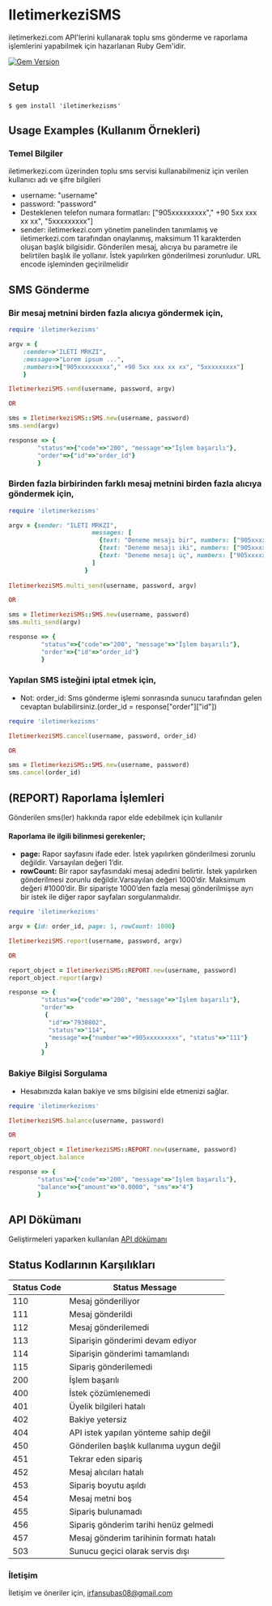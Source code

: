 # IletimerkeziSMS

iletimerkezi.com API'lerini kullanarak toplu sms gönderme ve raporlama işlemlerini yapabilmek için hazarlanan Ruby Gem'idir.

[![Gem Version](https://badge.fury.io/rb/iletimerkezisms.svg)](http://badge.fury.io/rb/iletimerkezisms)

## Setup
```
$ gem install 'iletimerkezisms'
```

## Usage Examples (Kullanım Örnekleri)

### Temel Bilgiler
iletimerkezi.com üzerinden toplu sms servisi kullanabilmeniz için verilen kullanıcı adı ve şifre bilgileri
- username: "username"
- password: "password"
- Desteklenen telefon numara formatları: ["905xxxxxxxxx"," +90 5xx xxx xx xx", "5xxxxxxxxx"]
- sender: iletimerkezi.com yönetim panelinden tanımlamış ve iletimerkezi.com tarafından onaylanmış, maksimum 11 karakterden oluşan başlık bilgisidir. Gönderilen mesaj, alıcıya bu parametre ile belirtilen başlık ile yollanır. İstek yapılırken gönderilmesi zorunludur. URL encode işleminden geçirilmelidir

## SMS Gönderme

### Bir mesaj metnini birden fazla alıcıya göndermek için,
``` ruby
require 'iletimerkezisms'

argv = {
	:sender=>"ILETI MRKZI",
	:message=>"Lorem ipsum ...",
	:numbers=>["905xxxxxxxxx"," +90 5xx xxx xx xx", "5xxxxxxxxx"]
	}

IletimerkeziSMS.send(username, password, argv)

OR

sms = IletimerkeziSMS::SMS.new(username, password)
sms.send(argv)

response => {
		"status"=>{"code"=>"200", "message"=>"İşlem başarılı"},
		"order"=>{"id"=>"order_id"}
	    }

```

### Birden fazla birbirinden farklı mesaj metnini birden fazla alıcıya göndermek için,

``` ruby
require 'iletimerkezisms'

argv = {sender: "ILETI MRKZI",
                       messages: [
                         {text: "Deneme mesajı bir", numbers: ["905xxxxxxxxx"," +90 5xx xxx xx xx", "5xxxxxxxxx"]},
                         {text: "Deneme mesajı iki", numbers: ["905xxxxxxxxx"," +90 5xx xxx xx xx"]},
                         {text: "Deneme mesajı üç", numbers: ["905xxxxxxxxx"]}
                       ]
                     }
                     
IletimerkeziSMS.multi_send(username, password, argv)

OR

sms = IletimerkeziSMS::SMS.new(username, password)
sms.multi_send(argv)

response => {
	     "status"=>{"code"=>"200", "message"=>"İşlem başarılı"},
	     "order"=>{"id"=>"order_id"}
	     }
```

### Yapılan SMS isteğini iptal etmek için,

- Not: order_id: Sms gönderme işlemi sonrasında sunucu tarafından gelen cevaptan bulabilirsiniz.(order_id = response["order"]["id"])

``` ruby
require 'iletimerkezisms'

IletimerkeziSMS.cancel(username, password, order_id)

OR

sms = IletimerkeziSMS::SMS.new(username, password)
sms.cancel(order_id)

```

## (REPORT) Raporlama İşlemleri

Gönderilen sms(ler) hakkında rapor elde edebilmek için kullanılır

#### Raporlama ile ilgili bilinmesi gerekenler;

- **page:** Rapor sayfasını ifade eder. İstek yapılırken gönderilmesi zorunlu değildir. Varsayılan değeri 1’dir. 
- **rowCount:** Bir rapor sayfasındaki mesaj adedini belirtir. İstek yapılırken gönderilmesi zorunlu değildir.Varsayılan değeri 1000’dir. Maksimum değeri #1000’dir. Bir siparişte 1000’den fazla mesaj gönderilmişse ayrı bir istek ile diğer rapor sayfaları sorgulanmalıdır.

``` ruby
require 'iletimerkezisms'

argv = {id: order_id, page: 1, rowCount: 1000}

IletimerkeziSMS.report(username, password, argv)

OR

report_object = IletimerkeziSMS::REPORT.new(username, password)
report_object.report(argv)

response => {
	     "status"=>{"code"=>"200", "message"=>"İşlem başarılı"},
 	     "order"=>
		  {
		   "id"=>"7930802",
		   "status"=>"114",
		   "message"=>{"number"=>"+905xxxxxxxxx", "status"=>"111"}
		  }
	     }
```

### Bakiye Bilgisi Sorgulama

- Hesabınızda kalan bakiye ve sms bilgisini elde etmenizi sağlar.

``` ruby
require 'iletimerkezisms'

IletimerkeziSMS.balance(username, password)

OR

report_object = IletimerkeziSMS::REPORT.new(username, password)
report_object.balance

response => {
		"status"=>{"code"=>"200", "message"=>"İşlem başarılı"},
		"balance"=>{"amount"=>"0.0000", "sms"=>"4"}
	    }

```
## API Dökümanı
Geliştirmeleri yaparken kullanılan [API dökümanı](https://docs.google.com/document/d/19mYfmnx_BAoO5tPjz2qrCE9LK9qNrafAVZTNqHmi1tQ/edit)

## Status Kodlarının Karşılıkları

Status Code  	| Status Message
------------- | -------------
110  | Mesaj gönderiliyor
111  | Mesaj gönderildi
112  | Mesaj gönderilemedi
113  | Siparişin gönderimi devam ediyor
114  | Siparişin gönderimi tamamlandı
115  | Sipariş gönderilemedi
200  | İşlem başarılı
400  | İstek çözümlenemedi
401  | Üyelik bilgileri hatalı
402  | Bakiye yetersiz
404  | API istek yapılan yönteme sahip değil
450  | Gönderilen başlık kullanıma uygun değil
451  | Tekrar eden sipariş
452  | Mesaj alıcıları hatalı
453  | Sipariş boyutu aşıldı
454  | Mesaj metni boş
455  | Sipariş bulunamadı
456  | Sipariş gönderim tarihi henüz gelmedi
457  | Mesaj gönderim tarihinin formatı hatalı
503  | Sunucu geçici olarak servis dışı

### İletişim
İletişim ve öneriler için, irfansubas08@gmail.com
